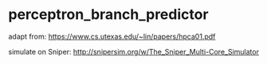# perceptron_branch_predictor

adapt from: https://www.cs.utexas.edu/~lin/papers/hpca01.pdf

simulate on Sniper: http://snipersim.org/w/The_Sniper_Multi-Core_Simulator
